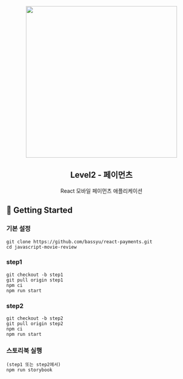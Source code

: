 <p align="middle" >
  <img src="https://techcourse-storage.s3.ap-northeast-2.amazonaws.com/0fefce79602043a9b3281ee1dd8f4be6" width="400">
</p>
<h2 align="middle">Level2 - 페이먼츠</h2>
<p align="middle">React 모바일 페이먼츠 애플리케이션</p>
</p>

## 🚀 Getting Started

### 기본 설정

```
git clone https://github.com/bassyu/react-payments.git
cd javascript-movie-review
```

### step1

```
git checkout -b step1
git pull origin step1
npm ci
npm run start
```

### step2

```
git checkout -b step2
git pull origin step2
npm ci
npm run start
```

### 스토리북 실행

```
(step1 또는 step2에서)
npm run storybook
```
